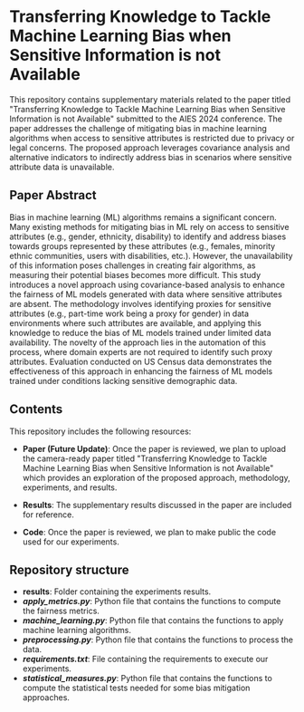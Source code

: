 # Transferring Knowledge to Tackle Machine Learning Bias when Sensitive Information is not Available

This repository contains supplementary materials related to the paper titled "Transferring Knowledge to Tackle Machine Learning Bias when Sensitive Information is not Available" submitted to the AIES 2024 conference. The paper addresses the challenge of mitigating bias in machine learning algorithms when access to sensitive attributes is restricted due to privacy or legal concerns. The proposed approach leverages covariance analysis and alternative indicators to indirectly address bias in scenarios where sensitive attribute data is unavailable.

## Paper Abstract

Bias in machine learning (ML) algorithms remains a significant concern. Many existing methods for mitigating bias in ML rely on access to sensitive attributes (e.g., gender, ethnicity, disability) to identify and address biases towards groups represented by these attributes (e.g., females, minority ethnic communities, users with disabilities, etc.). However, the unavailability of this information poses challenges in creating fair algorithms, as measuring their potential biases becomes more difficult. This study introduces a novel approach using covariance-based analysis to enhance the fairness of ML models generated with data where sensitive attributes are absent. The methodology involves identifying proxies for sensitive attributes (e.g., part-time work being a proxy for gender) in data environments where such attributes are available, and applying this knowledge to reduce the bias of ML models trained under limited data availability. The novelty of the approach lies in the automation of this process, where domain experts are not required to identify such proxy attributes. Evaluation conducted on US Census data demonstrates the effectiveness of this approach in enhancing the fairness of ML models trained under conditions lacking sensitive demographic data.

## Contents

This repository includes the following resources:

- **Paper (Future Update)**: Once the paper is reviewed, we plan to upload the camera-ready paper titled "Transferring Knowledge to Tackle Machine Learning Bias when Sensitive Information is not Available" which provides an exploration of the proposed approach, methodology, experiments, and results.

- **Results**: The supplementary results discussed in the paper are included for reference.

- **Code**: Once the paper is reviewed, we plan to make public the code used for our experiments.

## Repository structure

- **results**: Folder containing the experiments results.
- ***apply_metrics.py***: Python file that contains the functions to compute the fairness metrics.
- ***machine_learning.py***: Python file that contains the functions to apply machine learning algorithms.
- ***preprocessing.py***: Python file that contains the functions to process the data.
- ***requirements.txt***: File containing the requirements to execute our experiments.
- ***statistical_measures.py***: Python file that contains the functions to compute the statistical tests needed for some bias mitigation approaches.
